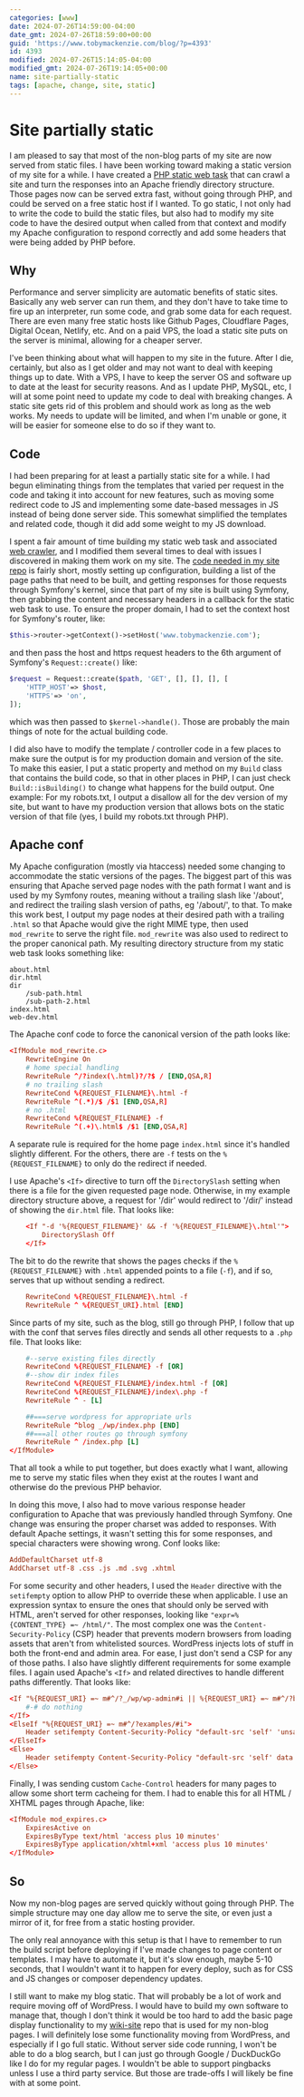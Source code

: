 ```yaml
---
categories: [www]
date: 2024-07-26T14:59:00-04:00
date_gmt: 2024-07-26T18:59:00+00:00
guid: 'https://www.tobymackenzie.com/blog/?p=4393'
id: 4393
modified: 2024-07-26T15:14:05-04:00
modified_gmt: 2024-07-26T19:14:05+00:00
name: site-partially-static
tags: [apache, change, site, static]
---
```


Site partially static
=====================

I am pleased to say that most of the non-blog parts of my site are now served from static files.  I have been working toward making a static version of my site for a while.  I have created a [PHP static web task](https://github.com/tobymackenzie/static-web-tasks.php) that can crawl a site and turn the responses into an Apache friendly directory structure.  Those pages now can be served extra fast, without going through PHP, and could be served on a free static host if I wanted.  To go static, I not only had to write the code to build the static files, but also had to modify my site code to have the desired output when called from that context and modify my Apache configuration to respond correctly and add some headers that were being added by PHP before.

<!--more-->

Why
----

Performance and server simplicity are automatic benefits of static sites.  Basically any web server can run them, and they don't have to take time to fire up an interpreter, run some code, and grab some data for each request.  There are even many free static hosts like Github Pages, Cloudflare Pages, Digital Ocean, Netlify, etc.  And on a paid VPS, the load a static site puts on the server is minimal, allowing for a cheaper server.

I've been thinking about what will happen to my site in the future.  After I die, certainly, but also as I get older and may not want to deal with keeping things up to date.  With a VPS, I have to keep the server OS and software up to date at the least for security reasons.  And as I update PHP, MySQL, etc, I will at some point need to update my code to deal with breaking changes.  A static site gets rid of this problem and should work as long as the web works.  My needs to update will be limited, and when I'm unable or gone, it will be easier for someone else to do so if they want to.

Code
------

I had been preparing for at least a partially static site for a while.  I had begun eliminating things from the templates that varied per request in the code and taking it into account for new features, such as moving some redirect code to JS and implementing some date-based messages in JS instead of being done server side.  This somewhat simplified the templates and related code, though it did add some weight to my JS download.

I spent a fair amount of time building my static web task and associated [web crawler](https://github.com/tobymackenzie/web-crawler.php), and I modified them several times to deal with issues I discovered in making them work on my site.  The [code needed in my site repo](https://github.com/tobymackenzie/tobymackenzie.com.site/blob/e899d910e1edf7756a98595b0a5aff4c6896653a/src/PublicApp/Service/Build.php#L260C39-L336) is fairly short, mostly setting up configuration, building a list of the page paths that need to be built, and getting responses for those requests through Symfony's kernel, since that part of my site is built using Symfony, then grabbing the content and necessary headers in a callback for the static web task to use.  To ensure the proper domain, I had to set the context host for Symfony's router, like:

``` php
$this->router->getContext()->setHost('www.tobymackenzie.com');
```

and then pass the host and https request headers to the 6th argument of Symfony's `Request::create()` like:

``` php
$request = Request::create($path, 'GET', [], [], [], [
	'HTTP_HOST'=> $host,
	'HTTPS'=> 'on',
]);
```

which was then passed to `$kernel->handle()`.  Those are probably the main things of note for the actual building code.

I did also have to modify the template / controller code in a few places to make sure the output is for my production domain and version of the site.  To make this easier, I put a static property and method on my `Build` class that contains the build code, so that in other places in PHP, I can just check `Build::isBuilding()` to change what happens for the build output.  One example: For my robots.txt, I output a disallow all for the dev version of my site, but want to have my production version that allows bots on the static version of that file (yes, I build my robots.txt through PHP).

Apache conf
--------

My Apache configuration (mostly via htaccess) needed some changing to accommodate the static versions of the pages.  The biggest part of this was ensuring that Apache served page nodes with the path format I want and is used by my Symfony routes, meaning without a trailing slash like '/about', and redirect the trailing slash version of paths, eg '/about/', to that.  To make this work best, I output my page nodes at their desired path with a trailing `.html` so that Apache would give the right MIME type, then used `mod_rewrite` to serve the right file.  `mod_rewrite` was also used to redirect to the proper canonical path.  My resulting directory structure from my static web task looks something like:

```
about.html
dir.html
dir
	/sub-path.html
	/sub-path-2.html
index.html
web-dev.html
```

The Apache conf code to force the canonical version of the path looks like:

``` conf
<IfModule mod_rewrite.c>
	RewriteEngine On
	# home special handling
	RewriteRule ^/?index(\.html)?/?$ / [END,QSA,R]
	# no trailing slash
	RewriteCond %{REQUEST_FILENAME}\.html -f
	RewriteRule ^(.*)/$ /$1 [END,QSA,R]
	# no .html
	RewriteCond %{REQUEST_FILENAME} -f
	RewriteRule ^(.+)\.html$ /$1 [END,QSA,R]
```

A separate rule is required for the home page `index.html` since it's handled slightly different.  For the others, there are `-f` tests on the `%{REQUEST_FILENAME}` to only do the redirect if needed.

I use Apache's `<If>` directive to turn off the `DirectorySlash` setting when there is a file for the given requested page node.  Otherwise, in my example directory structure above, a request for '/dir' would redirect to '/dir/' instead of showing the `dir.html` file.  That looks like:

``` conf
	<If "-d '%{REQUEST_FILENAME}' && -f '%{REQUEST_FILENAME}\.html'">
		DirectorySlash Off
	</If>
```

The bit to do the rewrite that shows the pages checks if the `%{REQUEST_FILENAME}` with `.html` appended points to a file (`-f`), and if so, serves that up without sending a redirect.

``` conf
	RewriteCond %{REQUEST_FILENAME}\.html -f
	RewriteRule ^ %{REQUEST_URI}.html [END]
```

Since parts of my site, such as the blog, still go through PHP, I follow that up with the conf that serves files directly and sends all other requests to a `.php` file.  That looks like:

``` conf
	#--serve existing files directly
	RewriteCond %{REQUEST_FILENAME} -f [OR]
	#--show dir index files
	RewriteCond %{REQUEST_FILENAME}/index.html -f [OR]
	RewriteCond %{REQUEST_FILENAME}/index\.php -f
	RewriteRule ^ - [L]

	##===serve wordpress for appropriate urls
	RewriteRule ^blog _/wp/index.php [END]
	##===all other routes go through symfony
	RewriteRule ^ /index.php [L]
</IfModule>
```

That all took a while to put together, but does exactly what I want, allowing me to serve my static files when they exist at the routes I want and otherwise do the previous PHP behavior.

In doing this move, I also had to move various response header configuration to Apache that was previously handled through Symfony.  One change was ensuring the proper charset was added to responses.  With default Apache settings, it wasn't setting this for some responses, and special characters were showing wrong.  Conf looks like:

``` conf
AddDefaultCharset utf-8
AddCharset utf-8 .css .js .md .svg .xhtml
```

For some security and other headers, I used the `Header` directive with the `setifempty` option to allow PHP to override these when applicable.  I use an expression syntax to ensure the ones that should only be served with HTML, aren't served for other responses, looking like `"expr=%{CONTENT_TYPE} =~ /html/"`.  The most complex one was the `Content-Security-Policy` (CSP) header that prevents modern browsers from loading assets that aren't from whitelisted sources.  WordPress injects lots of stuff in both the front-end and admin area.  For ease, I just don't send a CSP for any of those paths.  I also have slightly different requirements for some example files.  I again used Apache's `<If>` and related directives to handle different paths differently.  That looks like:

``` conf
<If "%{REQUEST_URI} =~ m#^/?_/wp/wp-admin#i || %{REQUEST_URI} =~ m#^/?blog/#i || %{REQUEST_URI} =~ m#^/?_/wp/index\.php#i">
	#-# do nothing
</If>
<ElseIf "%{REQUEST_URI} =~ m#^/?examples/#i">
	Header setifempty Content-Security-Policy "default-src 'self' 'unsafe-inline' data:" "expr=%{CONTENT_TYPE} =~ /html/"
</ElseIf>
<Else>
	Header setifempty Content-Security-Policy "default-src 'self' data:; frame-src 'self' www.youtube.com;block-all-mixed-content" "expr=%{CONTENT_TYPE} =~ /html/"
</Else>
```

Finally, I was sending custom `Cache-Control` headers for many pages to allow some short term cacheing for them.  I had to enable this for all HTML / XHTML pages through Apache, like:

``` conf
<IfModule mod_expires.c>
	ExpiresActive on
	ExpiresByType text/html 'access plus 10 minutes'
	ExpiresByType application/xhtml+xml 'access plus 10 minutes'
</IfModule>
```

So
------

Now my non-blog pages are served quickly without going through PHP.  The simple structure may one day allow me to serve the site, or even just a mirror of it, for free from a static hosting provider.

The only real annoyance with this setup is that I have to remember to run the build script before deploying if I've made changes to page content or templates.  I may have to automate it, but it's slow enough, maybe 5-10 seconds, that I wouldn't want it to happen for every deploy, such as for CSS and JS changes or composer dependency updates.

I still want to make my blog static.  That will probably be a lot of work and require moving off of WordPress.  I would have to build my own software to manage that, though I don't think it would be too hard to add the basic page display functionality to my [wiki-site](https://github.com/tobymackenzie/wiki-site.symf) repo that is used for my non-blog pages.  I will definitely lose some functionality moving from WordPress, and especially if I go full static.  Without server side code running, I won't be able to do a blog search, but I can just go through Google / DuckDuckGo like I do for my regular pages.  I wouldn't be able to support pingbacks unless I use a third party service.  But those are trade-offs I will likely be fine with at some point.

